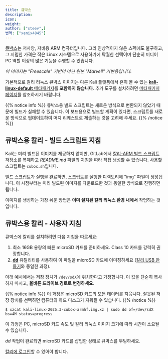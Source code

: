 ```yaml
---
title: 큐박스
description:
icon:
weight:
author: ["steev",]
번역: ["xenix4845"]
---
```


[큐박스](https://www.solid-run.com/product/cubox-carrier-base/)는 저사양, 저비용 ARM 컴퓨터입니다. 그리 인상적이지 않은 스펙에도 불구하고, 그 저렴한 가격은 작은 Linux 시스템으로 사용하기에 탁월한 선택이며 단순히 미디어 PC 역할 이상의 많은 기능을 수행할 수 있습니다.

_이 이미지는 "Freescale" 기반이 아닌 원본 "Marvell" 기반용입니다._

기본적으로 칼리 리눅스 큐박스 이미지는 다른 Kali 플랫폼에서 흔히 볼 수 있는 [**kali-linux-default** 메타패키지](/docs/general-use/metapackages/)를 **포함하지 않습니다**. 추가 도구를 설치하려면 [메타패키지 페이지](/docs/general-use/metapackages/)를 참조하시기 바랍니다.

{{% notice info %}}
큐박스용 빌드 스크립트는 새로운 방식으로 변환되지 않았기 때문에 빌드가 실패할 수 있습니다. 이 보드용으로 빌드할 계획이 있다면, 스크립트를 새로운 방식으로 업데이트하여 머지 리퀘스트로 제출하는 것을 고려해 주세요.
{{% /notice %}}

## 큐박스용 칼리 - 빌드 스크립트 지침

Kali는 미리 빌드된 이미지를 제공하지 않지만, GitLab에서 [칼리-ARM 빌드 스크립트](https://gitlab.com/kalilinux/build-scripts/kali-arm) 저장소를 복제하고 _README.md_ 파일의 지침을 따라 직접 생성할 수 있습니다. 사용할 스크립트는 `cubox.sh`입니다.

빌드 스크립트가 실행을 완료하면, 스크립트를 실행한 디렉토리에 "img" 파일이 생성됩니다. 이 시점부터는 미리 빌드된 이미지를 다운로드한 것과 동일한 방식으로 진행하면 됩니다.

이미지를 생성하는 가장 쉬운 방법은 **이미 설치된 칼리 리눅스 환경 내에서** 작업하는 것입니다.

## 큐박스용 칼리 - 사용자 지침

큐박스에 칼리를 설치하려면 다음 지침을 따르세요:

1. 최소 16GB 용량의 빠른 microSD 카드를 준비하세요. Class 10 카드를 강력히 권장합니다.
2. **[dd](https://manpages.debian.org/testing/coreutils/dd.1.en.html)** 유틸리티를 사용하여 이 파일을 microSD 카드에 이미징하세요 ([칼리 USB 만들기](/docs/usb/live-usb-install-with-windows/)와 동일한 과정).

아래 예시에서는 저장 장치가 `/dev/sdX`에 위치한다고 가정합니다. 이 값을 단순히 복사하지 마시고, **올바른 드라이브 경로로 변경하세요**.

{{% notice info %}}
이 과정은 microSD 카드의 모든 데이터를 지웁니다. 잘못된 저장 장치를 선택하면 컴퓨터의 하드 디스크가 지워질 수 있습니다.
{{% /notice %}}

```console
$ xzcat kali-linux-2025.3-cubox-armhf.img.xz | sudo dd of=/dev/sdX bs=4M status=progress
```

이 과정은 PC, microSD 카드 속도 및 칼리 리눅스 이미지 크기에 따라 시간이 소요될 수 있습니다.

_dd_ 작업이 완료되면 microSD 카드를 삽입한 상태로 큐박스를 부팅하세요.

[칼리에 로그인](/docs/introduction/default-credentials/)할 수 있어야 합니다.
